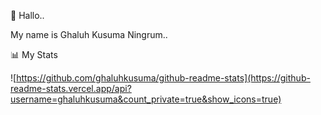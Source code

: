 👋 Hallo..

My name is Ghaluh Kusuma Ningrum..

📊 My Stats

![https://github.com/ghaluhkusuma/github-readme-stats](https://github-readme-stats.vercel.app/api?username=ghaluhkusuma&count_private=true&show_icons=true)
